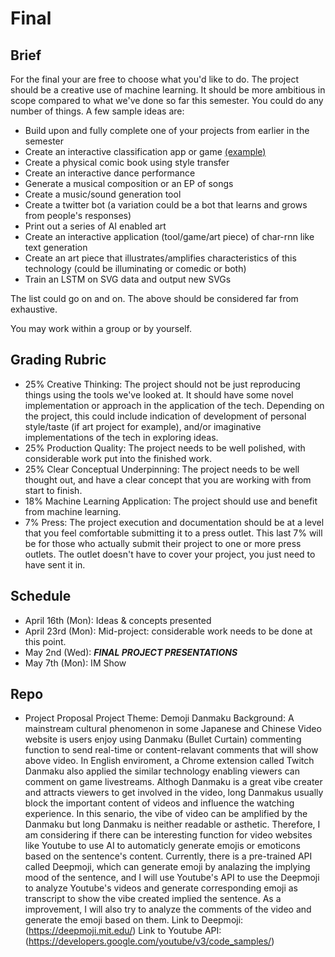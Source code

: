 # Final

## Brief
For the final your are free to choose what you'd like to do. The project should be a creative use of machine learning. It should be more ambitious in scope compared to what we've done so far this semester. You could do any number of things. A few sample ideas are:
* Build upon and fully complete one of your projects from earlier in the semester
* Create an interactive classification app or game [(example)](https://experiments.withgoogle.com/ai/emoji-scavenger)
* Create a physical comic book using style transfer
* Create an interactive dance performance
* Generate a musical composition or an EP of songs
* Create a music/sound generation tool
* Create a twitter bot (a variation could be a bot that learns and grows from people's responses)
* Print out a series of AI enabled art
* Create an interactive application (tool/game/art piece) of char-rnn like text generation 
* Create an art piece that illustrates/amplifies characteristics of this technology (could be illuminating or comedic or both)
* Train an LSTM on SVG data and output new SVGs

The list could go on and on. The above should be considered far from exhaustive.

You may work within a group or by yourself. 

## Grading Rubric
* 25% Creative Thinking: The project should not be just reproducing things using the tools we've looked at. It should have some novel implementation or approach in the application of the tech. Depending on the project, this could include indication of development of personal style/taste (if art project for example), and/or imaginative implementations of the tech in exploring ideas. 
* 25% Production Quality: The project needs to be well polished, with considerable work put into the finished work.
* 25% Clear Conceptual Underpinning: The project needs to be well thought out, and have a clear concept that you are working with from start to finish.
* 18% Machine Learning Application: The project should use and benefit from machine learning.
* 7% Press: The project execution and documentation should be at a level that you feel comfortable submitting it to a press outlet. This last 7% will be for those who actually submit their project to one or more press outlets. The outlet doesn't have to cover your project, you just need to have sent it in.


## Schedule
* April 16th (Mon): Ideas & concepts presented
* April 23rd (Mon): Mid-project: considerable work needs to be done at this point.
* May 2nd (Wed): ***FINAL PROJECT PRESENTATIONS***
* May 7th (Mon): IM Show

## Repo
* Project Proposal
Project Theme: Demoji Danmaku
Background: A mainstream cultural phenomenon in some Japanese and Chinese Video website is users enjoy using Danmaku (Bullet Curtain) 
commenting function to send real-time or content-relavant comments that will show above video. In English enviroment, a Chrome extension called Twitch Danmaku also applied the similar technology enabling viewers can comment on game livestreams. Althogh Danmaku is a great vibe creater and attracts viewers to get involved in the video, long Danmakus usually block the important content of videos and influence the watching experience. In this senario, the vibe of video can be amplified by the Danmaku but long Danmaku is neither readable or asthetic. Therefore, I am considering if there can be interesting function for video websites like Youtube to use AI to automaticly generate emojis or emoticons based on the sentence's content. Currently, there is a pre-trained API called Deepmoji, which can generate emoji by analazing the implying mood of the sentence, and I will use Youtube's API to use the Deepmoji to analyze Youtube's videos and generate corresponding emoji as transcript to show the vibe created implied the sentence. As a improvement, I will also try to analyze the comments of the video and generate the emoji based on them.
Link to Deepmoji:(https://deepmoji.mit.edu/)
Link to Youtube API:(https://developers.google.com/youtube/v3/code_samples/)


